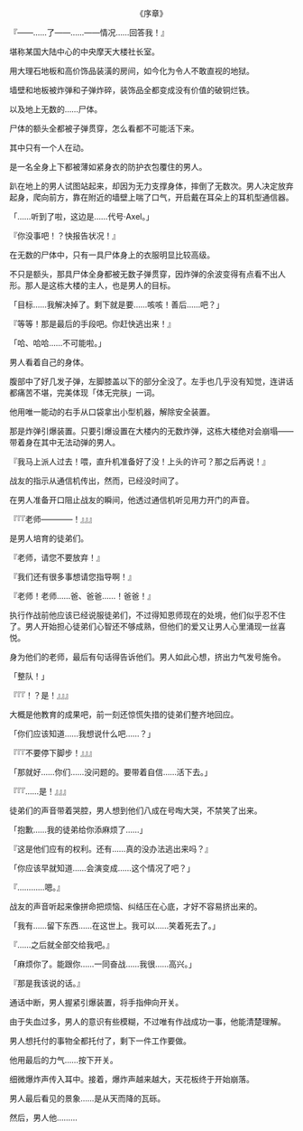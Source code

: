 <p align="center">《序章》</p>

『——……了——……——情况……回答我！』

堪称某国大陆中心的中央摩天大楼社长室。

用大理石地板和高价饰品装潢的房间，如今化为令人不敢直视的地狱。

墙壁和地板被炸弹和子弹炸碎，装饰品全都变成没有价值的破铜烂铁。

以及地上无数的……尸体。

尸体的额头全都被子弹贯穿，怎么看都不可能活下来。

其中只有一个人在动。

是一名全身上下都被薄如紧身衣的防护衣包覆住的男人。

趴在地上的男人试图站起来，却因为无力支撑身体，摔倒了无数次。男人决定放弃起身，爬向前方，靠在附近的墙壁上喘了口气，开启戴在耳朵上的耳机型通信器。

「……听到了啦，这边是……代号·Axel。」

『你没事吧！？快报告状况！』

在无数的尸体中，只有一具尸体身上的衣服明显比较高级。

不只是额头，那具尸体全身都被无数子弹贯穿，因炸弹的余波变得有点看不出人形。那人是这栋大楼的主人，也是男人的目标。

「目标……我解决掉了。剩下就是要……咳咳！善后……吧？」

『等等！那是最后的手段吧。你赶快逃出来！』

「哈、哈哈……不可能啦。」

男人看着自己的身体。

腹部中了好几发子弹，左脚膝盖以下的部分全没了。左手也几乎没有知觉，连讲话都痛苦不堪，完美体现「体无完肤」一词。

他用唯一能动的右手从口袋拿出小型机器，解除安全装置。

那是炸弹引爆装置。只要引爆设置在大楼内的无数炸弹，这栋大楼绝对会崩塌——带着身在其中无法动弹的男人。

『我马上派人过去！喂，直升机准备好了没！上头的许可？那之后再说！』

战友的指示从通信机传出，然而，已经没时间了。

在男人准备开口阻止战友的瞬间，他透过通信机听见用力开门的声音。

『『『老师————！』』』

是男人培育的徒弟们。

『老师，请您不要放弃！』

『我们还有很多事想请您指导啊！』

『老师！老师……爸、爸爸……！爸爸！』

执行作战前他应该已经说服徒弟们，不过得知恩师现在的处境，他们似乎忍不住了。男人开始担心徒弟们心智还不够成熟，但他们的爱又让男人心里涌现一丝喜悦。

身为他们的老师，最后有句话得告诉他们。男人如此心想，挤出力气发号施令。

「整队！」

『『『！？是！』』』

大概是他教育的成果吧，前一刻还惊慌失措的徒弟们整齐地回应。

「你们应该知道……我想说什么吧……？」

『『『不要停下脚步！』』』

「那就好……你们……没问题的。要带着自信……活下去。」

『『『……是！』』』

徒弟们的声音带着哭腔，男人想到他们八成在号啕大哭，不禁笑了出来。

「抱歉……我的徒弟给你添麻烦了……」

『这是他们应有的权利。还有……真的没办法逃出来吗？』

「你应该早就知道……会演变成……这个情况了吧？」

『…………嗯。』

战友的声音听起来像拼命把烦恼、纠结压在心底，才好不容易挤出来的。

「我有……留下东西……在这世上。我可以……笑着死去了。」

『……之后就全部交给我吧。』

「麻烦你了。能跟你……一同奋战……我很……高兴。」

『那是我该说的话。』

通话中断，男人握紧引爆装置，将手指伸向开关。

由于失血过多，男人的意识有些模糊，不过唯有作战成功一事，他能清楚理解。

男人想托付的事物全都托付了，剩下一件工作要做。

他用最后的力气……按下开关。

细微爆炸声传入耳中。接着，爆炸声越来越大，天花板终于开始崩落。

男人最后看见的景象……是从天而降的瓦砾。

然后，男人他………

